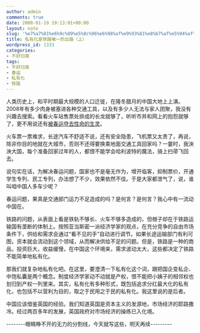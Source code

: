 ```yaml
---
author: admin
comments: true
date: 2008-01-19 19:13:01+00:00
layout: note
slug: '%e7%a7%81%e6%9c%89%e5%8c%96%e6%98%af%e9%93%81%e8%b7%af%e5%94%af%e4%b8%80%e7%9a%84%e5%87%ba%e8%b7%af%ef%bc%88%e4%b8%8a%ef%bc%89'
title: 私有化是铁路唯一的出路（上）
wordpress_id: 1333
categories:
- 不好归类
tags:
- 不好归类
- 春运
- 私有化
- 铁路
---
```


人类历史上，和平时期最大规模的人口迁徙，在隆冬腊月的中国大地上上演。2008年有多少肉身被塞进各种交通工具，以及有多少人无法与家人团聚，我没有兴趣去搜索。看看火车站售票处排成的长龙就够了，听听市井和网上的抱怨就够了，更不用说还有[被春运夺去性命的生灵](http://cache.tianya.cn/publicforum/content/free/1/1099414.shtml)。

火车票一票难求，长途汽车不舒适不说，还有安全隐患，飞机票又太贵了，再说，除非你目的地就在大城市，否则不还得要换乘地面交通工具回家吗？一霎时，我泱泱大国，每个准备回家过年的人，都恨不能学会哈利波特的魔法，骑上扫帚飞回去。

说句实在话，为解决春运问题，国家也不是毫无作为，增开临客，抑制票价，开通学生专列、民工专列，办法想了不少，效果依然不佳。于是大家都泄气了，说，谁叫咱中国人多车少呢？

春运问题，果真是交通部门运力不足造成的吗？是何言？是何言？我心中有一流动中国在。

铁路的问题，从表面上看是铁轨不够长、火车不够多造成的，但根子却在于铁路运输国有垄断的体制上。按照亚当斯密一派经济学家的观点，在充分竞争的自由市场条件下，供给和需求会通过“看不见的手”自动进行调节。如果长途运输部门有利可图，资本就会流动到这个领域，从而解决供给不足的问题。但是，铁路是一种的商品，投资巨大，收益缓慢，在中国这个环境来，需求波动太大，这些都决定了铁路不能简单地私有化。

那我们就复杂地私有化吧。在这里，要澄清一下私有化这个词，跟把国企变私企、中饱私囊是两个概念。制度经济学家动不动就是产权，恨不能把小姨子的相邻权也划归到产权一列里来。其实，私有化有多种形式，既包括追求分红最大化的私有化，也包括不以营利为目的，取之于民用之于民的私有化。我这里说的是后者。

中国应该借鉴英国的经验。我们知道英国是资本主义的发源地，市场经济的耶路撒冷。经过两百多年的发展，英国政府对市场经济的操练已入化境。

--------眼睛睁不开的无力的分割线，今天就写这些，明天再续---------
